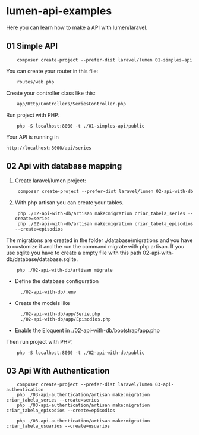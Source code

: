 # lumen-api-examples
Here you can learn how to make a API with lumen/laravel.


## 01 Simple API



        composer create-project --prefer-dist laravel/lumen 01-simples-api


You can create your router in this file: 

        routes/web.php 

Create your controller class like this: 

        app/Http/Controllers/SeriesController.php

Run project with PHP:  


        php -S localhost:8000 -t ./01-simples-api/public


Your API is running in 

    http://localhost:8000/api/series

## 02 Api with database mapping

1. Create laravel/lumen project: 

        composer create-project --prefer-dist laravel/lumen 02-api-with-db


2. With php artisan you can create your tables. 



        php ./02-api-with-db/artisan make:migration criar_tabela_series --create=series
        php ./02-api-with-db/artisan make:migration criar_tabela_episodios --create=episodios

The migrations are created in the folder ./database/migrations and you have to customize it and the run the command migrate with php artisan. If you use sqlite you have to create a empty file with this path 02-api-with-db/database/database.sqlite.


        php ./02-api-with-db/artisan migrate


- Define the database configuration 

        ./02-api-with-db/.env

- Create the models like 

        ./02-api-with-db/app/Serie.php 
        ./02-api-with-db/app/Episodios.php 

- Enable the Eloquent in ./02-api-with-db/bootstrap/app.php


Then run project with PHP:  


        php -S localhost:8000 -t ./02-api-with-db/public

## 03 Api With Authentication 

        composer create-project --prefer-dist laravel/lumen 03-api-authentication
        php ./03-api-authentication/artisan make:migration criar_tabela_series --create=series
        php ./03-api-authentication/artisan make:migration criar_tabela_episodios --create=episodios

        php ./03-api-authentication/artisan make:migration criar_tabela_usuarios --create=usuarios

